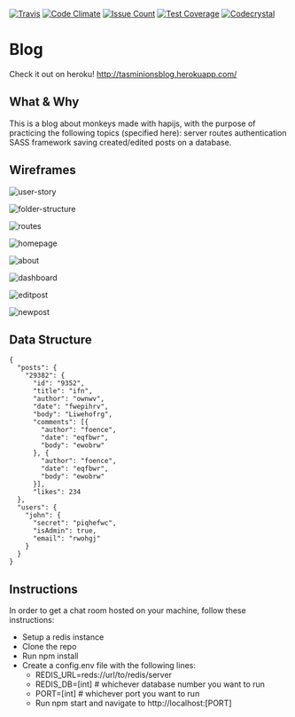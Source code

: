 [![Travis](https://img.shields.io/travis/tasminions/blog.svg)](https://travis-ci.org/tasminions/blog/)
[![Code Climate](https://codeclimate.com/github/tasminions/blog/badges/gpa.svg)](https://codeclimate.com/github/tasminions/blog)
[![Issue Count](https://codeclimate.com/github/tasminions/blog/badges/issue_count.svg)](https://codeclimate.com/github/tasminions/blog)
[![Test Coverage](https://codeclimate.com/github/tasminions/blog/badges/coverage.svg)](https://codeclimate.com/github/tasminions/blog/coverage)
[![Codecrystal](https://img.shields.io/badge/code-crystal-5CB3FF.svg)](http://codecrystal.herokuapp.com/crystalise/tasminions/blog/master)
# Blog

Check it out on heroku! http://tasminionsblog.herokuapp.com/

## What & Why
This is a blog about monkeys made with hapijs, with the purpose of practicing the following topics (specified here):
server routes
authentication
SASS framework
saving created/edited posts on a database.

## Wireframes

![user-story](public/img/user-story.jpg)

![folder-structure](public/img/folder-structure.jpg)

![routes](public/img/routes.jpg)

![homepage](public/img/homepage.jpg)

![about](public/img/about.jpg)

![dashboard](public/img/dashboard.jpg)

![editpost](public/img/editpost.jpg)

![newpost](public/img/newpost.jpg)

## Data Structure
```
{
  "posts": {
    "29382": {
      "id": "9352",
      "title": "ifn",
      "author": "ownwv",
      "date": "fwepihrv",
      "body": "Liwehofrg",
      "comments": [{
        "author": "foence",
        "date": "eqfbwr",
        "body": "ewobrw"
      }, {
        "author": "foence",
        "date": "eqfbwr",
        "body": "ewobrw"
      }],
      "likes": 234
  },
  "users": {
    "john": {
      "secret": "piqhefwc",
      "isAdmin": true,
      "email": "rwohgj"
    }
  }
}
```
## Instructions

In order to get a chat room hosted on your machine, follow these instructions:

+ Setup a redis instance
+ Clone the repo
+ Run npm install
+ Create a config.env file with the following lines:  
  + REDIS_URL=reds://url/to/redis/server
  + REDIS_DB=[int] # whichever database number you want to run
  + PORT=[int] # whichever port you want to run
  + Run npm start and navigate to http://localhost:[PORT]
